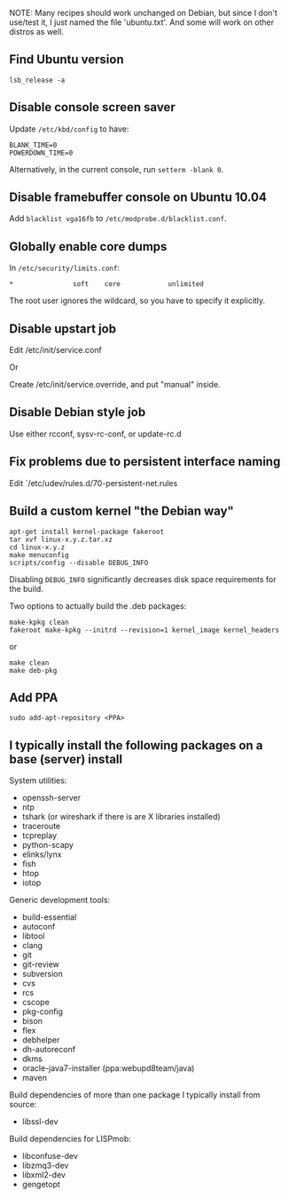 NOTE: Many recipes should work unchanged on Debian, but since I don't use/test
      it, I just named the file 'ubuntu.txt'. And some will work on other
      distros as well.


Find Ubuntu version
-------------------

    lsb_release -a


Disable console screen saver
----------------------------

Update `/etc/kbd/config` to have:

    BLANK_TIME=0
    POWERDOWN_TIME=0

Alternatively, in the current console, run `setterm -blank 0`.


Disable framebuffer console on Ubuntu 10.04
-------------------------------------------

Add `blacklist vga16fb` to `/etc/modprobe.d/blacklist.conf`.


Globally enable core dumps
--------------------------

In `/etc/security/limits.conf`:

    *               soft    core            unlimited

The root user ignores the wildcard, so you have to specify it explicitly.


Disable upstart job
-------------------

Edit /etc/init/service.conf

Or

Create /etc/init/service.override, and put "manual" inside.


Disable Debian style job
------------------------

Use either rcconf, sysv-rc-conf, or update-rc.d


Fix problems due to persistent interface naming
-----------------------------------------------

Edit `/etc/udev/rules.d/70-persistent-net.rules


Build a custom kernel "the Debian way"
--------------------------------------

    apt-get install kernel-package fakeroot
    tar xvf linux-x.y.z.tar.xz
    cd linux-x.y.z
    make menuconfig
    scripts/config --disable DEBUG_INFO

Disabling `DEBUG_INFO` significantly decreases disk space requirements for the
build.

Two options to actually build the .deb packages:

    make-kpkg clean
    fakeroot make-kpkg --initrd --revision=1 kernel_image kernel_headers

or

    make clean
    make deb-pkg


Add PPA
-------

    sudo add-apt-repository <PPA>


I typically install the following packages on a base (server) install
---------------------------------------------------------------------

System utilities:

  * openssh-server
  * ntp
  * tshark (or wireshark if there is are X libraries installed)
  * traceroute
  * tcpreplay
  * python-scapy
  * elinks/lynx
  * fish
  * htop
  * iotop

Generic development tools:

  * build-essential
  * autoconf
  * libtool
  * clang
  * git
  * git-review
  * subversion
  * cvs
  * rcs
  * cscope
  * pkg-config
  * bison
  * flex
  * debhelper
  * dh-autoreconf
  * dkms
  * oracle-java7-installer (ppa:webupd8team/java)
  * maven

Build dependencies of more than one package I typically install from source:

  * libssl-dev

Build dependencies for LISPmob:

  * libconfuse-dev
  * libzmq3-dev
  * libxml2-dev
  * gengetopt
